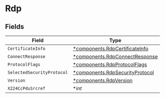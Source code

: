 # Rdp


## Fields

| Field                                                                             | Type                                                                              | Required                                                                          | Description                                                                       |
| --------------------------------------------------------------------------------- | --------------------------------------------------------------------------------- | --------------------------------------------------------------------------------- | --------------------------------------------------------------------------------- |
| `CertificateInfo`                                                                 | [*components.RdpCertificateInfo](../../models/components/rdpcertificateinfo.md)   | :heavy_minus_sign:                                                                | N/A                                                                               |
| `ConnectResponse`                                                                 | [*components.RdpConnectResponse](../../models/components/rdpconnectresponse.md)   | :heavy_minus_sign:                                                                | N/A                                                                               |
| `ProtocolFlags`                                                                   | [*components.RdpProtocolFlags](../../models/components/rdpprotocolflags.md)       | :heavy_minus_sign:                                                                | N/A                                                                               |
| `SelectedSecurityProtocol`                                                        | [*components.RdpSecurityProtocol](../../models/components/rdpsecurityprotocol.md) | :heavy_minus_sign:                                                                | N/A                                                                               |
| `Version`                                                                         | [*components.RdpVersion](../../models/components/rdpversion.md)                   | :heavy_minus_sign:                                                                | N/A                                                                               |
| `X224CcPduSrcref`                                                                 | **int*                                                                            | :heavy_minus_sign:                                                                | N/A                                                                               |